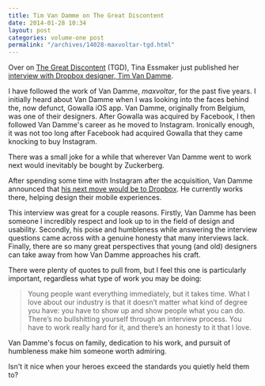 ```yaml
---
title: Tim Van Damme on The Great Discontent
date: 2014-01-28 10:34
layout: post
categories: volume-one post
permalink: "/archives/14028-maxvoltar-tgd.html"
---
```



Over on [The Great Discontent](http://thegreatdiscontent.com) (TGD), Tina Essmaker just published her [interview with Dropbox designer, Tim Van Damme](http://thegreatdiscontent.com/tim-van-damme).

I have followed the work of Van Damme, _maxvoltar_, for the past five years. I initially heard about Van Damme when I was looking into the faces behind the, now defunct, Gowalla iOS app. Van Damme, originally from Belgium, was one of their designers. After Gowalla was acquired by Facebook, I then followed Van Damme's career as he moved to Instagram. Ironically enough, it was not too long after Facebook had acquired Gowalla that they came knocking to buy Instagram. 

<aside>There was a small joke for a while that wherever Van Damme went to work next would inevitably be bought by Zuckerberg.</aside>

After spending some time with Instagram after the acquisition, Van Damme announced that [his next move would be to Dropbox](http://maxvoltar.com/archive/hello-dropbox). He currently works there, helping design their mobile experiences.  

This interview was great for a couple reasons. Firstly, Van Damme has been someone I incredibly respect and look up to in the field of design and usability. Secondly, his poise and humbleness while answering the interview questions came across with a genuine honesty that many interviews lack. Finally, there are so many great perspectives that young (and old) designers can take away from how Van Damme approaches his craft. 

There were plenty of quotes to pull from, but I feel this one is particularly important, regardless what type of work you may be doing: 

> Young people want everything immediately, but it takes time. What I love about our industry is that it doesn’t matter what kind of degree you have: you have to show up and show people what you can do. There’s no bullshitting yourself through an interview process. You have to work really hard for it, and there’s an honesty to it that I love.

Van Damme's focus on family, dedication to his work, and pursuit of humbleness make him someone worth admiring. 

Isn't it nice when your heroes exceed the standards you quietly held them to? 
